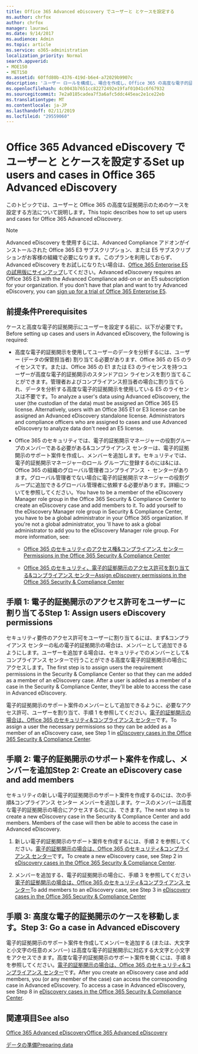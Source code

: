 ```yaml
---
title: Office 365 Advanced eDiscovery でユーザーと とケースを設定する
ms.author: chrfox
author: chrfox
manager: laurawi
ms.date: 9/14/2017
ms.audience: Admin
ms.topic: article
ms.service: o365-administration
localization_priority: Normal
search.appverid:
- MOE150
- MET150
ms.assetid: 60ffd80b-4376-419d-b6e4-a72029b9907c
description: 'ユーザー ロールを構成し、場合を作成し、Office 365 の高度な電子的証拠の開示の場合にユーザーを割り当てる方法について説明します。  '
ms.openlocfilehash: 4c0043b7651cc82272492e19faf01041c6f67932
ms.sourcegitcommit: 7e2a0185cadea7f3a6afc5ddc445eac2e1ce22eb
ms.translationtype: MT
ms.contentlocale: ja-JP
ms.lasthandoff: 02/11/2019
ms.locfileid: "29559060"
---
```

# <a name="set-up-users-and-cases-in-office-365-advanced-ediscovery"></a><span data-ttu-id="fb4f1-103">Office 365 Advanced eDiscovery でユーザーと とケースを設定する</span><span class="sxs-lookup"><span data-stu-id="fb4f1-103">Set up users and cases in Office 365 Advanced eDiscovery</span></span>

<span data-ttu-id="fb4f1-104">このトピックでは、ユーザーと Office 365 の高度な証拠開示のためのケースを設定する方法について説明します。</span><span class="sxs-lookup"><span data-stu-id="fb4f1-104">This topic describes how to set up users and cases for Office 365 Advanced eDiscovery.</span></span>
  
> [!NOTE]
> <span data-ttu-id="fb4f1-p101">Advanced eDiscovery を使用するには、Advanced Compliance アドオンがインストールされた Office 365 E3 サブスクリプション、または E5 サブスクリプションがお客様の組織で必要になります。このプランを利用しておらず、Advanced eDiscovery をお試しになりたい場合は、[Office 365 Enterprise E5 の試用版にサインアップ](https://go.microsoft.com/fwlink/p/?LinkID=698279)してください。</span><span class="sxs-lookup"><span data-stu-id="fb4f1-p101">Advanced eDiscovery requires an Office 365 E3 with the Advanced Compliance add-on or an E5 subscription for your organization. If you don't have that plan and want to try Advanced eDiscovery, you can [sign up for a trial of Office 365 Enterprise E5](https://go.microsoft.com/fwlink/p/?LinkID=698279).</span></span> 
  
## <a name="prerequisites"></a><span data-ttu-id="fb4f1-107">前提条件</span><span class="sxs-lookup"><span data-stu-id="fb4f1-107">Prerequisites</span></span>

<span data-ttu-id="fb4f1-108">ケースと高度な電子的証拠開示にユーザーを設定する前に、以下が必要です。</span><span class="sxs-lookup"><span data-stu-id="fb4f1-108">Before setting up cases and users in Advanced eDiscovery, the following is required:</span></span>
  
- <span data-ttu-id="fb4f1-p102">高度な電子的証拠開示を使用してユーザーのデータを分析するには、ユーザー (データの保管担当者) 割り当てる必要があります、Office 365 の E5 のライセンスです。または、Office 365 の E1 または E3 のライセンスを持つユーザーが高度な電子的証拠開示のスタンドアロン ライセンスを割り当てることができます。管理者およびコンプライアンス担当者の場合に割り当てられ、データを分析する高度な電子的証拠開示を使用している E5 のライセンスは不要です。</span><span class="sxs-lookup"><span data-stu-id="fb4f1-p102">To analyze a user's data using Advanced eDiscovery, the user (the custodian of the data) must be assigned an Office 365 E5 license. Alternatively, users with an Office 365 E1 or E3 license can be assigned an Advanced eDiscovery standalone license. Administrators and compliance officers who are assigned to cases and use Advanced eDiscovery to analyze data don't need an E5 license.</span></span> 
    
- <span data-ttu-id="fb4f1-p103">Office 365 のセキュリティでは、電子的証拠開示マネージャーの役割グループのメンバーである必要がある&amp;コンプライアンス センターは、電子的証拠開示のサポート案件を作成し、メンバーを追加します。セキュリティでは、電子的証拠開示マネージャーのロール グループに登録するのには&amp;には、Office 365 の組織のグローバル管理者コンプライアンス ・ センターがあります。グローバル管理者でない場合に電子的証拠開示マネージャーの役割グループに追加できるグローバル管理者に依頼する必要があります。詳細についてを参照してください。</span><span class="sxs-lookup"><span data-stu-id="fb4f1-p103">You have to be a member of the eDiscovery Manager role group in the Office 365 Security &amp; Compliance Center to create an eDiscovery case and add members to it. To add yourself to the eDiscovery Manager role group in Security &amp; Compliance Center, you have to be a global administrator in your Office 365 organization. If you're not a global administrator, you 'll have to ask a global administrator to add you to the eDiscovery Manager role group. For more information, see:</span></span>
    
  - [<span data-ttu-id="fb4f1-116">Office 365 のセキュリティのアクセス権&amp;コンプライアンス センター</span><span class="sxs-lookup"><span data-stu-id="fb4f1-116">Permissions in the Office 365 Security &amp; Compliance Center</span></span>](permissions-in-the-security-and-compliance-center.md)
    
  - [<span data-ttu-id="fb4f1-117">Office 365 のセキュリティ、電子的証拠開示のアクセス許可を割り当てる&amp;コンプライアンス センター</span><span class="sxs-lookup"><span data-stu-id="fb4f1-117">Assign eDiscovery permissions in the Office‍ 365 Security &amp; Compliance Center</span></span>](assign-ediscovery-permissions.md)
    
## <a name="step-1-assign-users-ediscovery-permissions"></a><span data-ttu-id="fb4f1-118">手順 1: 電子的証拠開示のアクセス許可をユーザーに割り当てる</span><span class="sxs-lookup"><span data-stu-id="fb4f1-118">Step 1: Assign users eDiscovery permissions</span></span>

<span data-ttu-id="fb4f1-p104">セキュリティ要件のアクセス許可をユーザーに割り当てるには、まず&amp;コンプライアンス センターの私の電子的証拠開示の場合は、メンバーとして追加できるようにします。ユーザーを追加する場合は、セキュリティでのメンバーとして&amp;コンプライアンス センターで行うことができる高度な電子的証拠開示の場合にアクセスします。</span><span class="sxs-lookup"><span data-stu-id="fb4f1-p104">The first step is to assign users the requirement permissions in the Security &amp; Compliance Center so that they can me added as a member of an eDiscovery case. After a user is added as a member of a case in the Security &amp; Compliance Center, they'll be able to access the case in Advanced eDiscovery.</span></span>
  
<span data-ttu-id="fb4f1-121">電子的証拠開示のサポート案件のメンバーとして追加できるように、必要なアクセス許可、ユーザーを割り当て、手順 1 を参照してください。[電子的証拠開示の場合は、Office 365 のセキュリティ&amp;コンプライアンス センター](ediscovery-cases.md#step-1-assign-ediscovery-permissions-to-potential-case-members)です。</span><span class="sxs-lookup"><span data-stu-id="fb4f1-121">To assign a user the necessary permissions so they can be added as a member of an eDiscovery case, see Step 1 in [eDiscovery cases in the Office 365 Security &amp; Compliance Center](ediscovery-cases.md#step-1-assign-ediscovery-permissions-to-potential-case-members).</span></span>
  
## <a name="step-2-create-an-ediscovery-case-and-add-members"></a><span data-ttu-id="fb4f1-122">手順 2: 電子的証拠開示のサポート案件を作成し、メンバーを追加</span><span class="sxs-lookup"><span data-stu-id="fb4f1-122">Step 2: Create an eDiscovery case and add members</span></span>

<span data-ttu-id="fb4f1-p105">セキュリティの新しい電子的証拠開示のサポート案件を作成するのには、次の手順&amp;コンプライアンス センター メンバーを追加します。ケースのメンバーは高度な電子的証拠開示の場合にアクセスするのには、できます。</span><span class="sxs-lookup"><span data-stu-id="fb4f1-p105">The next step is to create a new eDiscovery case in the Security &amp; Compliance Center and add members. Members of the case will then be able to access the case in Advanced eDiscovery.</span></span>
  
1. <span data-ttu-id="fb4f1-125">新しい電子的証拠開示のサポート案件を作成するには、手順 2 を参照してください。[電子的証拠開示の場合は、Office 365 のセキュリティ&amp;コンプライアンス センター](ediscovery-cases.md#step-2-create-a-new-case)です。</span><span class="sxs-lookup"><span data-stu-id="fb4f1-125">To create a new eDiscovery case, see Step 2 in [eDiscovery cases in the Office 365 Security &amp; Compliance Center](ediscovery-cases.md#step-2-create-a-new-case).</span></span>
    
2. <span data-ttu-id="fb4f1-126">メンバーを追加する、電子的証拠開示の場合に、手順 3 を参照してください[電子的証拠開示の場合は、Office 365 のセキュリティ&amp;コンプライアンス センター](ediscovery-cases.md#step-3-add-members-to-a-case)</span><span class="sxs-lookup"><span data-stu-id="fb4f1-126">To add members to an eDiscovery case, see Step 3 in [eDiscovery cases in the Office 365 Security &amp; Compliance Center](ediscovery-cases.md#step-3-add-members-to-a-case)</span></span>
    
## <a name="step-3-go-a-case-in-advanced-ediscovery"></a><span data-ttu-id="fb4f1-127">手順 3: 高度な電子的証拠開示のケースを移動します。</span><span class="sxs-lookup"><span data-stu-id="fb4f1-127">Step 3: Go a case in Advanced eDiscovery</span></span>

<span data-ttu-id="fb4f1-p106">電子的証拠開示のサポート案件を作成してメンバーを追加する (または、大文字と小文字の任意のメンバー) は高度な電子的証拠開示に対応する大文字と小文字をアクセスできます。高度な電子的証拠開示のサポート案件を開くには、手順 8 を参照してください。[電子的証拠開示の場合は、Office 365 のセキュリティ&amp;コンプライアンス センター](ediscovery-cases.md#step-8-go-to-the-case-in-advanced-ediscovery)です。</span><span class="sxs-lookup"><span data-stu-id="fb4f1-p106">After you create an eDiscovery case and add members, you (or any member of the case) can access the corresponding case in Advanced eDiscovery. To access a case in Advanced eDiscovery, see Step 8 in [eDiscovery cases in the Office 365 Security &amp; Compliance Center](ediscovery-cases.md#step-8-go-to-the-case-in-advanced-ediscovery).</span></span>
  
## <a name="see-also"></a><span data-ttu-id="fb4f1-130">関連項目</span><span class="sxs-lookup"><span data-stu-id="fb4f1-130">See also</span></span>

[<span data-ttu-id="fb4f1-131">Office 365 Advanced eDiscovery</span><span class="sxs-lookup"><span data-stu-id="fb4f1-131">Office 365 Advanced eDiscovery</span></span>](office-365-advanced-ediscovery.md)
  
[<span data-ttu-id="fb4f1-132">データの準備</span><span class="sxs-lookup"><span data-stu-id="fb4f1-132">Preparing data</span></span>](prepare-data-for-advanced-ediscovery.md)
 